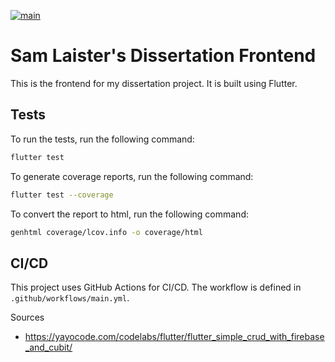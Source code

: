 [![main](https://github.com/2024-dissertation/frontend/actions/workflows/main.yml/badge.svg)](https://github.com/2024-dissertation/frontend/actions/workflows/main.yml)

# Sam Laister's Dissertation Frontend

This is the frontend for my dissertation project. It is built using Flutter. 

## Tests

To run the tests, run the following command:

```bash
flutter test
```

To generate coverage reports, run the following command:

```bash
flutter test --coverage
```

To convert the report to html, run the following command:

```bash
genhtml coverage/lcov.info -o coverage/html
```

## CI/CD

This project uses GitHub Actions for CI/CD. The workflow is defined in `.github/workflows/main.yml`.

Sources
 - https://yayocode.com/codelabs/flutter/flutter_simple_crud_with_firebase_and_cubit/